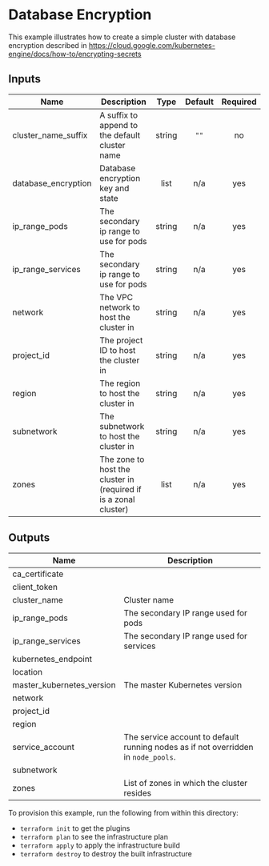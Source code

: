 # Database Encryption

This example illustrates how to create a simple cluster with database encryption described in
https://cloud.google.com/kubernetes-engine/docs/how-to/encrypting-secrets

[^]: (autogen_docs_start)

## Inputs

| Name | Description | Type | Default | Required |
|------|-------------|:----:|:-----:|:-----:|
| cluster\_name\_suffix | A suffix to append to the default cluster name | string | `""` | no |
| database\_encryption | Database encryption key and state | list | n/a | yes |
| ip\_range\_pods | The secondary ip range to use for pods | string | n/a | yes |
| ip\_range\_services | The secondary ip range to use for pods | string | n/a | yes |
| network | The VPC network to host the cluster in | string | n/a | yes |
| project\_id | The project ID to host the cluster in | string | n/a | yes |
| region | The region to host the cluster in | string | n/a | yes |
| subnetwork | The subnetwork to host the cluster in | string | n/a | yes |
| zones | The zone to host the cluster in (required if is a zonal cluster) | list | n/a | yes |

## Outputs

| Name | Description |
|------|-------------|
| ca\_certificate |  |
| client\_token |  |
| cluster\_name | Cluster name |
| ip\_range\_pods | The secondary IP range used for pods |
| ip\_range\_services | The secondary IP range used for services |
| kubernetes\_endpoint |  |
| location |  |
| master\_kubernetes\_version | The master Kubernetes version |
| network |  |
| project\_id |  |
| region |  |
| service\_account | The service account to default running nodes as if not overridden in `node_pools`. |
| subnetwork |  |
| zones | List of zones in which the cluster resides |

[^]: (autogen_docs_end)

To provision this example, run the following from within this directory:
- `terraform init` to get the plugins
- `terraform plan` to see the infrastructure plan
- `terraform apply` to apply the infrastructure build
- `terraform destroy` to destroy the built infrastructure
